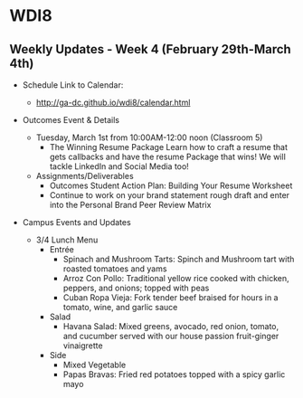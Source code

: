# WDI8

## Weekly Updates - Week 4 (February 29th-March 4th)

- Schedule 
  Link to Calendar: 
  - http://ga-dc.github.io/wdi8/calendar.html
- Outcomes Event & Details 
  - Tuesday, March 1st from 10:00AM-12:00 noon (Classroom 5) 
    - The Winning Resume Package
   Learn how to craft a resume that gets callbacks and have the resume Package that wins!  We will tackle LinkedIn and Social Media too! 
  - Assignments/Deliverables
    - Outcomes Student Action Plan: Building Your Resume Worksheet 
    - Continue to work on your brand statement rough draft and enter into the Personal Brand Peer Review Matrix

- Campus Events and Updates 
  - 3/4 Lunch Menu
    - Entrée
      - Spinach and Mushroom Tarts: Spinch and Mushroom tart with roasted tomatoes and yams
      - Arroz Con Pollo: Traditional yellow rice cooked with chicken, peppers, and onions; topped with peas 
      - Cuban Ropa Vieja: Fork tender beef braised for hours in a tomato, wine, and garlic sauce
    - Salad
      - Havana Salad: Mixed greens, avocado, red onion, tomato, and cucumber served with our house passion fruit-ginger vinaigrette
    - Side
      - Mixed Vegetable
      - Papas Bravas: Fried red potatoes topped with a spicy garlic mayo

